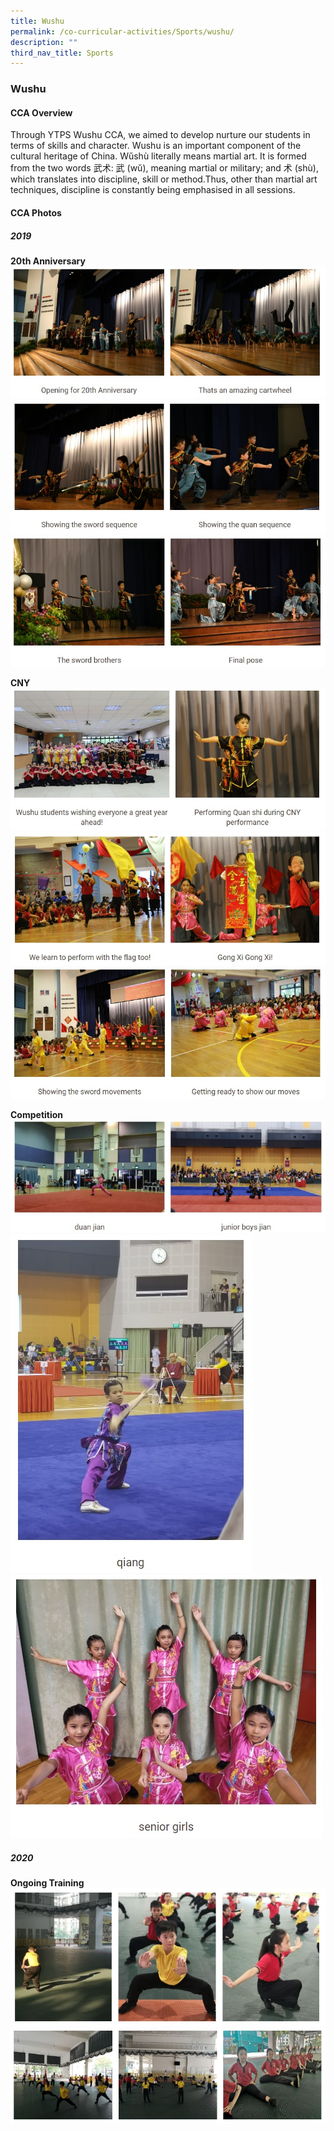 ```yaml
---
title: Wushu
permalink: /co-curricular-activities/Sports/wushu/
description: ""
third_nav_title: Sports
---
```

### Wushu

#### CCA Overview

Through YTPS Wushu CCA, we aimed to develop nurture our students in terms of skills and character. Wushu is an important component of the cultural heritage of China. Wǔshù literally means martial art. It is formed from the two words 武术: 武 (wǔ), meaning martial or military; and 术 (shù), which translates into discipline, skill or method.Thus, other than martial art techniques, discipline is constantly being emphasised in all sessions.

#### CCA Photos

##### 2019 
**20th Anniversary**
![](/images/wushu%201a.jpg)
![](/images/wushu%201b.jpg)
![](/images/wushu%201c.jpg)

**CNY**
![](/images/wushu%202.jpg)
![](/images/wushu%202b.jpg)
![](/images/wushu%202c.jpg)

**Competition**
![](/images/wushu%203a.jpg)
![](/images/wushu%203b.jpg)
![](/images/wushu%203c.jpg)

##### 2020
**Ongoing Training**
![](/images/wushu%202020%20-%201.jpg)
![](/images/wushu%202020%20-%202.jpg)